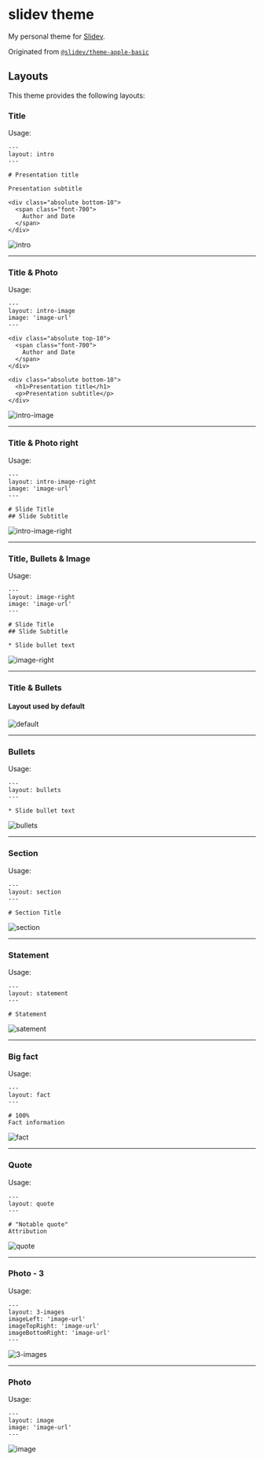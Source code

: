 # slidev theme

My personal theme for [Slidev](https://github.com/slidevjs/slidev).

Originated from [`@slidev/theme-apple-basic`](https://github.com/slidevjs/themes/tree/main/packages/theme-apple-basic)

## Layouts

This theme provides the following layouts:

### Title
Usage:
```
---
layout: intro
---

# Presentation title

Presentation subtitle

<div class="absolute bottom-10">
  <span class="font-700">
    Author and Date
  </span>
</div>

```
![intro](https://i.imgur.com/gnB4oa8.png)

---

### Title & Photo
Usage:
```
---
layout: intro-image
image: 'image-url'
---

<div class="absolute top-10">
  <span class="font-700">
    Author and Date
  </span>
</div>

<div class="absolute bottom-10">
  <h1>Presentation title</h1>
  <p>Presentation subtitle</p>
</div>

```
![intro-image](https://i.imgur.com/976e8Hu.png)

---

### Title & Photo right
Usage:
```
---
layout: intro-image-right
image: 'image-url'
---

# Slide Title
## Slide Subtitle

```
![intro-image-right](https://i.imgur.com/dE1r2bg.png)

---

### Title, Bullets & Image
Usage:
```
---
layout: image-right
image: 'image-url'
---

# Slide Title
## Slide Subtitle

* Slide bullet text

```
![image-right](https://i.imgur.com/llEB75J.png)

---

### Title & Bullets
#### Layout used by default
![default](https://i.imgur.com/Glu7KWK.png)

---

### Bullets
Usage:
```
---
layout: bullets
---

* Slide bullet text

```
![bullets](https://i.imgur.com/rvQJMMc.png)

---

### Section
Usage:
```
---
layout: section
---

# Section Title

```
![section](https://i.imgur.com/vnL8XOB.png)

---

### Statement
Usage:
```
---
layout: statement
---

# Statement

```
![satement](https://i.imgur.com/Em3e8g3.png)

---

### Big fact
Usage:
```
---
layout: fact
---

# 100%
Fact information

```
![fact](https://i.imgur.com/hPL7qOj.png)

---

### Quote
Usage:
```
---
layout: quote
---

# "Notable quote"
Attribution

```
![quote](https://i.imgur.com/DMpzz0g.png)

---

### Photo - 3
Usage:
```
---
layout: 3-images
imageLeft: 'image-url'
imageTopRight: 'image-url'
imageBottomRight: 'image-url'
---
```
![3-images](https://i.imgur.com/Lun6FnS.png)

---

### Photo
Usage:
```
---
layout: image
image: 'image-url'
---
```
![image](https://i.imgur.com/S9TQ2AZ.png)
